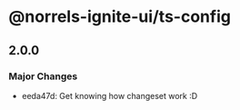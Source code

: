 # @norrels-ignite-ui/ts-config

## 2.0.0

### Major Changes

- eeda47d: Get knowing how changeset work :D
